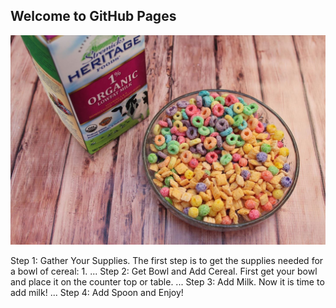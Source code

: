 ## Welcome to GitHub Pages

![cereal](/make-cereal-milk-a-momofuku-inspired-drink.w1456.jpg)

Step 1: Gather Your Supplies. The first step is to get the supplies needed for a bowl of cereal: 1. ...
Step 2: Get Bowl and Add Cereal. First get your bowl and place it on the counter top or table. ...
Step 3: Add Milk. Now it is time to add milk! ...
Step 4: Add Spoon and Enjoy!

